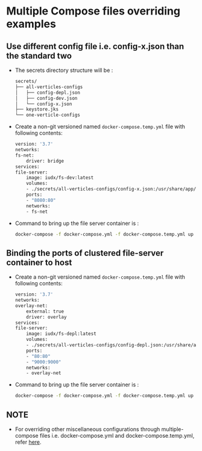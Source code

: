 # Multiple Compose files overriding examples
## Use different config file i.e. config-x.json than the standard two
  -  The secrets directory structure will be :
        ```sh
        secrets/
        ├── all-verticles-configs
        │   ├── config-depl.json
        │   ├── config-dev.json
        │   └── config-x.json
        ├── keystore.jks
        └── one-verticle-configs
        ```
   - Create a non-git versioned named `docker-compose.temp.yml` file with following contents:
        ```sh 
        version: '3.7'
        networks:
        fs-net:
            driver: bridge
        services:
        file-server:
            image: iudx/fs-dev:latest
            volumes:
            - ./secrets/all-verticles-configs/config-x.json:/usr/share/app/secrets/all-verticles-configs/config.json
            ports:
            - "8080:80"
            networks: 
            - fs-net
        ```
   - Command to bring up the file server container is :
        ```sh
        docker-compose -f docker-compose.yml -f docker-compose.temp.yml up -d 
        ```
## Binding the ports of clustered file-server container to host
   - Create a non-git versioned named `docker-compose.temp.yml` file with following contents:
        ```sh
        version: '3.7'
        networks:
        overlay-net:
            external: true      
            driver: overlay
        services:
        file-server:
            image: iudx/fs-depl:latest
            volumes:
            - ./secrets/all-verticles-configs/config-depl.json:/usr/share/app/secrets/all-verticles-configs/config.json
            ports:
            - "80:80"
            - "9000:9000"
            networks: 
            - overlay-net

        ```
   - Command to bring up the file server container is :
        ```sh
        docker-compose -f docker-compose.yml -f docker-compose.temp.yml up -d 
        ```
## NOTE
- For overriding other miscellaneous configurations through multiple-compose files i.e. docker-compose.yml and docker-compose.temp.yml, refer [here](https://docs.docker.com/compose/extends/). 